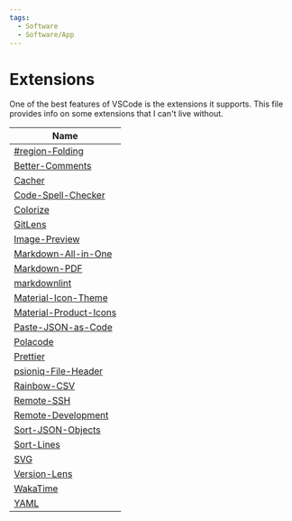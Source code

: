 ```yaml
---
tags:
  - Software
  - Software/App
---
```


# Extensions

One of the best features of VSCode is the extensions it supports. This file provides info on some extensions that I can't live without.

| Name                                             |
| ------------------------------------------------ |
| [#region-Folding][#region-Folding]               |
| [Better-Comments][Better-Comments]               |
| [Cacher][Cacher]                                 |
| [Code-Spell-Checker][Code-Spell-Checker]         |
| [Colorize][Colorize]                             |
| [GitLens][GitLens]                               |
| [Image-Preview][Image-Preview]                   |
| [Markdown-All-in-One][Markdown-All-in-One]       |
| [Markdown-PDF][Markdown-PDF]                     |
| [markdownlint][markdownlint]                     |
| [Material-Icon-Theme][Material-Icon-Theme]       |
| [Material-Product-Icons][Material-Product-Icons] |
| [Paste-JSON-as-Code][Paste-JSON-as-Code]         |
| [Polacode][Polacode]                             |
| [Prettier][Prettier]                             |
| [psioniq-File-Header][psioniq-File-Header]       |
| [Rainbow-CSV][Rainbow-CSV]                       |
| [Remote-SSH][Remote-SSH]                         |
| [Remote-Development][Remote-Development]         |
| [Sort-JSON-Objects][Sort-JSON-Objects]           |
| [Sort-Lines][Sort-Lines]                         |
| [SVG][SVG]                                       |
| [Version-Lens][Version-Lens]                     |
| [WakaTime][WakaTime]                             |
| [YAML][YAML]                                     |

[#region-Folding]: https://marketplace.visualstudio.com/items?itemName=maptz.regionfolder
[Better-Comments]: https://marketplace.visualstudio.com/items?itemName=aaron-bond.better-comments
[Cacher]: https://marketplace.visualstudio.com/items?itemName=Cacher.cacher-vscode
[Code-Spell-Checker]: https://marketplace.visualstudio.com/items?itemName=streetsidesoftware.code-spell-checker
[Colorize]: https://marketplace.visualstudio.com/items?itemName=kamikillerto.vscode-colorize
[GitLens]: https://marketplace.visualstudio.com/items?itemName=eamodio.gitlens
[Image-Preview]: https://marketplace.visualstudio.com/items?itemName=kisstkondoros.vscode-gutter-preview
[Markdown-All-in-One]: https://marketplace.visualstudio.com/items?itemName=yzhang.markdown-all-in-one
[Markdown-PDF]: https://marketplace.visualstudio.com/items?itemName=yzane.markdown-pdf
[markdownlint]: https://marketplace.visualstudio.com/items?itemName=DavidAnson.vscode-markdownlint
[Material-Icon-Theme]: https://marketplace.visualstudio.com/items?itemName=PKief.material-icon-theme
[Material-Product-Icons]: https://marketplace.visualstudio.com/items?itemName=PKief.material-product-icons
[Paste-JSON-as-Code]: https://marketplace.visualstudio.com/items?itemName=quicktype.quicktype
[Polacode]: https://marketplace.visualstudio.com/items?itemName=pnp.polacode
[Prettier]: https://marketplace.visualstudio.com/items?itemName=esbenp.prettier-vscode
[psioniq-File-Header]: https://marketplace.visualstudio.com/items?itemName=psioniq.psi-header
[Rainbow-CSV]: https://marketplace.visualstudio.com/items?itemName=mechatroner.rainbow-csv
[Remote-SSH]: https://marketplace.visualstudio.com/items?itemName=ms-vscode-remote.remote-ssh
[Remote-Development]: https://marketplace.visualstudio.com/items?itemName=ms-vscode-remote.vscode-remote-extensionpack
[Sort-JSON-Objects]: https://marketplace.visualstudio.com/items?itemName=richie5um2.vscode-sort-json
[Sort-Lines]: https://marketplace.visualstudio.com/items?itemName=Tyriar.sort-lines
[SVG]: https://marketplace.visualstudio.com/items?itemName=jock.svg
[Version-Lens]: https://marketplace.visualstudio.com/items?itemName=pflannery.vscode-versionlens
[WakaTime]: https://marketplace.visualstudio.com/items?itemName=WakaTime.vscode-wakatime
[YAML]: https://marketplace.visualstudio.com/items?itemName=redhat.vscode-yaml

























